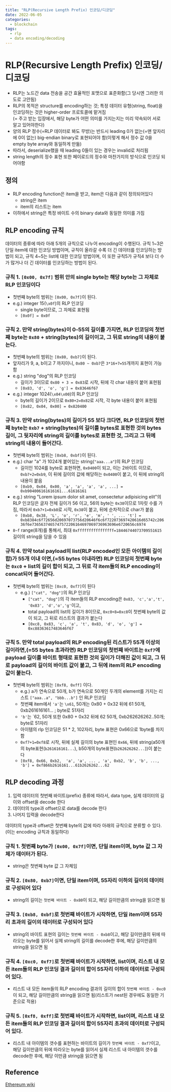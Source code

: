 ```yaml
---
title: "RLP(Recursive Length Prefix) 인코딩/디코딩"
date: 2022-06-05
categories:
  - blockchain
tags:
  - rlp
  - data encoding/decoding
---
```


# RLP(Recursive Length Prefix) 인코딩/디코딩
- RLP는 노드간 data 전송을 공간 효율적인 포맷으로 표준화함(그 당시엔 그러한 의도로 고안됨)
- RLP의 목적은 structure를 encoding하는 것; 특정 데이터 유형(string, float)을 인코딩하는 것은 higher-order 프로토콜에 맡겨짐\
  (= 주고 받는 입장에서, 해당 byte가 어떤 의미를 가지는지는 미리 약속되어 서로 알고 있어야한다)
- 양의 RLP 정수(=RLP 데이터로 봐도 무방)는 반드시 leading 0가 없는(=맨 앞자리에 0이 없는) big-endian binary로 표현되어야 함(이렇게 해서 정수 값 0을 empty byte array와 동일하게 만듦)
- 따라서, deserialize했을 때 leading 0들이 있는 경우는 invalid로 처리됨
- string length의 정수 표현 또한 페이로드의 정수와 마찬가지의 방식으로 인코딩 되어야함

## 정의
- RLP encoding function은 item을 받고, item은 다음과 같이 정의되어있다
	- string은 item
	- item의 리스트는 item
- 이하에서 string은 특정 바이트 수의 binary data와 동일한 의미를 가짐

## RLP encoding 규칙
데이터의 종류에 따라 아래 5개의 규칙으로 나누어 encoding이 수행된다.
규칙 1~3은 단일 item에 대한 인코딩 방법이며, 규칙이 올라갈 수록 더 긴 데이터를 인코딩하는 방법이 되고, 규칙 4~5는 list에 대한 인코딩 방법이며, 이 또한 규칙5가 규칙4 보다 더 수가 많거나 더 긴 데이터를 인코딩하는 방법이 된다.
### 규칙 1. `[0x00, 0x7f]` 범위 안의 single byte는 해당 byte는 그 자체로 RLP 인코딩이다
- 첫번째 byte의 범위는 `[0x00, 0x7f]`이 된다.
- e.g.) integer 15(`\x0f`)의 RLP 인코딩
	- single byte이므로, 그 자체로 표현됨
	- `[0x0f] = 0x0f`

### 규칙 2. 만약 string(bytes)이 0-55의 길이를 가지면, RLP 인코딩의 첫번째 byte는 `0x80` + string(bytes)의 길이이고, 그 뒤로 string의 내용이 붙는다. 
- 첫번째 byte의 범위는 `[0x80, 0xb7]`이 된다. 
- 앞자리가 9, a, b이고 7 까지이니, `0x80 ~ 0xb7`은 `3*16+7=55`개까지 표현이 가능함
- e.g.) string "dog"의 RLP 인코딩
  - 길이가 3이므로 `0x80 + 3 = 0x83`로 시작, 뒤에 각 char 내용이 붙어 표현됨
  - `[0x83, 'd', 'o', 'g'] = 0x83646f67`
- e.g.) integer 1024(`\x04\x00`)의 RLP 인코딩
  - byte의 길이가 2이므로 `0x80+2=0x82`로 시작, 각 byte 내용이 붙어 표현됨
  - `[0x82, 0x04, 0x00] = 0x820400`

### 규칙 3. 만약 string(bytes)의 길이가 55 보다 크다면, RLP 인코딩의 첫번째 byte는 `0xb7` + string(bytes)의 길이를 bytes로 표현한 것의 bytes 길이, 그 뒷자리에 string의 길이를 bytes로 표현한 것, 그리고 그 뒤에 string의 내용이 들어간다. 
- 첫번째 byte의 범위는 `[0xb8, 0xbf]`이 된다.
- e.g.) char "a" 가 1024개 붙어있는 string(`"aaa...a"`)의 RLP 인코딩
  - 길이인 1024를 byte로 표현하면, `0x0400`이 되고, 이는 2바이트 이므로,  `0xb7+2=0xb9`, 이 뒤에 길이의 값에 해당하는 `0x0400`이 붙고, 이 뒤에 string의 내용이 붙음
  - `[0xb9, 0x04, 0x00, 'a', 'a', 'a', 'a', ...] = 0xb904006161616161...61616161`
- e.g.) string "Lorem ipsum dolor sit amet, consectetur adipisicing elit"의 RLP 인코딩은 글자 전체 길이가 56 이고, 56의 byte는 `0x38`이므로 1자릿 수를 가짐, 따라서 `0xb7+1=0xb8`로 시작, `0x38`이 붙고, 뒤에 순차적으로 char가 붙음 
  - `[0xb8, 0x38, 'L', 'o', 'r', 'e', 'm', ' ', ... 't'] = 0xb8384c6f72656d20697073756d20646f6c6f722073697420616d65742c20636f6e7365637465747572206164697069736963696e6720656c6974`
- `8~f` range(8개)를 통해서, 최대 `0xffffffffffffffff=18446744073709551615` 길이의 string을 담을 수 있음

### 규칙 4. 만약 total payload의 list(RLP encoded인 모든 아이템의 길이 합)가 55개 이내 이면,(=55 bytes 이내라면) RLP 인코딩의 첫번째 byte는  `0xc0` + list의 길이 합이 되고, 그 뒤로 각 item들의 RLP encoding이 concat되어 들어간다. 
- 첫번째 byte의 범위는 `[0xc0, 0xf7]`이 된다
  - e.g.) `["cat", "dog"]`의 RLP 인코딩 
    - `["cat", "dog"]`의 각 item들의 RLP encoding은 `0x83, 'c','a','t', '0x83', 'd','o','g'`이고,
    -  total payload의 list의 길이가 8이므로, `0xc0+8=0xc8`이 첫번째 byte의 값이 되고, 그 뒤로 리스트의 결과가 붙는다
    - `[0xc8, 0x83, 'c', 'a', 't', 0x83, 'd', 'o', 'g'] = 0xc88363617483646f67`

### 규칙 5. 만약 total payload의 RLP encoding된 리스트가 55개 이상의 길이라면,(=55 bytes 초과라면) RLP 인코딩의 첫번째 바이트는 `0xf7`에 payload 길이를 바이트 형태로 표현한 것의 길이가 더해진 값이 되고, 그 뒤로 payload의 길이의 바이트 값이 붙고, 그 뒤에 item의 RLP encoding 값이 붙는다. 
- 첫번째 byte의 범위는 `[0xf8, 0xff]` 이다.
  - e.g.) a가 연속으로 50개, b가 연속으로 50개인 두개의 element를 가지는 리스트 `["aaa..a", "bbb...b"]` 인 RLP 인코딩 
  - 첫번쨰 item에서 `'a'`는 `\x61`, 50개는 0x80 + 0x32 뒤에 61 50개, 0xb261616161... ; byte로 51자리
  - `'b'`는 `62, 50개 또한 0x80 + 0x32 뒤에 62 50개, 0xb262626262..50개; byte로 51자리
  - 아이템의 rlp 인코딩은 51 * 2, 102자리, byte 표현은 0x66으로 1byte를 차지함
  - `0xf7+1=0xf8`로 시작, 뒤에 실제 길이의 byte 표현인 `0x66`, 뒤에 string(a50개의 byte표현(`b261616161...`), b50개의 byte표현(`b262626262...`))이 붙는다
  - `[0xf8, 0x66, 0xb2,  'a', 'a', ... , 'a', 0xb2, 'b', 'b', ..., 'b'] = 0xf866b2616161...61b2626262...62`

## RLP decoding 과정
1. 입력 데이터의 첫번째 바이트(prefix) 종류에 따라서, data type, 실제 데이터의 길이와 offset을 decode 한다
2. 데이터의 type과 offset으로 data를 decode 한다
3. 나머지 입력을 decode한다

데이터의 type과 offset은 첫번째 byte의 값에 따라 아래의 규칙으로 분류할 수 있다. (이는 encoding 규칙과 동일하다)

### 규칙 1. 첫번째 byte가 `[0x00, 0x7f]`이면, 단일 item이며, byte 값 그 자체가 데이터가 된다.
- string은 첫번째 byte 값 그 자체임
### 규칙 2. `[0x80, 0xb7]`이면, 단일 item이며, 55자리 이하의 길이의 데이터로 구성되어 있다
- string의 길이는 `첫번째 바이트 - 0x80`이 되고, 해당 길이만큼의 string을 읽으면 됨
### 규칙 3. `[0xb8, 0xbf]`로 첫번째 바이트가 시작하면, 단일 item이며 55자리 초과의 길이의 데이터로 구성되어 있다
- string의 바이트 표현의 길이는 `첫번째 바이트 - 0xb8`이고, 해당 길이만큼의 뒤에 따라오는 byte를 읽어서 실제 string의 길이를 decode한 후에, 해당 길이만큼의 string을 읽으면 됨
### 규칙 4. `[0xc0, 0xf7]`로 첫번째 바이트가 시작하면, list이며, 리스트 내 모든 item들의 RLP 인코딩 결과 길이의 합이 55자리 이하의 데이터로 구성되어 있다.
- 리스트 내 모든 item들의 RLP encoding 결과의 길이의 합이 `첫번째 바이트 - 0xc0`이 되고, 해당 길이만큼의 string을 읽으면 됨(리스트가 nest된 경우에도 동일한 기준으로 적용)
### 규칙 5. `[0xf8, 0xff]`로 첫번째 바이트가 시작하면, list이며, 리스트 내 모든 item들의 RLP 인코딩 결과 길이의 합이 55자리 초과의 데이터로 구성되어 있다.
- 리스트 내 아이템의 갯수를 표현하는 바이트의 길이가 `첫번째 바이트 - 0xf7`이고,  해당 길이만큼의 뒤에 따라오는 byte를 읽어서 실제 리스트 내 아이템의 갯수를 decode한 후에, 해당 이만큼 string을 읽으면 됨

## Reference
[Ethereum wiki](https://eth.wiki/fundamentals/rlp)